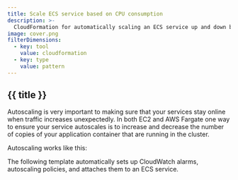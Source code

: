 ```yaml
---
title: Scale ECS service based on CPU consumption
description: >-
  CloudFormation for automatically scaling an ECS service up and down based on CPU usage
image: cover.png
filterDimensions:
  - key: tool
    value: cloudformation
  - key: type
    value: pattern
---
```


<card>

  ## {{ title }}

Autoscaling is very important to making sure that your services stay online when traffic increases unexpectedly. In both EC2 and AWS Fargate one way to ensure your service autoscales is to increase and decrease the number of copies of your application container that are running in the cluster.

Autoscaling works like this:

<diagram filename='diagram.png'></diagram>

The following template automatically sets up CloudWatch alarms, autoscaling policies, and attaches them to an ECS service.

</card>

<codefile filename='scale-service-by-cpu.yml' language='yml'>
</codefile>
